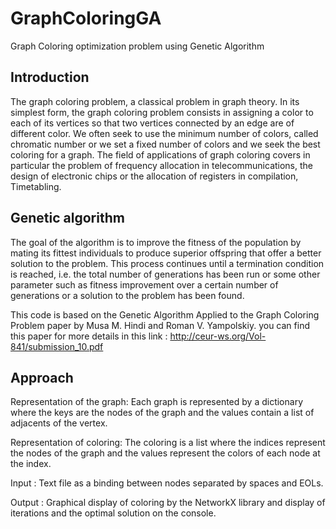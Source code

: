 # GraphColoringGA
Graph Coloring optimization problem using Genetic Algorithm
## Introduction 
The graph coloring problem, a classical problem in graph theory. In its simplest form, the graph coloring problem consists in assigning a color to each of its vertices so that two vertices connected by an edge are of different color. We often seek to use the minimum number of colors, called chromatic number or we set a fixed number of colors and we seek the best coloring for a graph. The field of applications of graph coloring covers in particular the problem of frequency allocation in telecommunications, the design of electronic chips or the allocation of registers in compilation, Timetabling.

## Genetic algorithm 
The goal of the algorithm is to improve the fitness of the population by mating its fittest individuals to produce superior offspring that offer a better solution to the problem. This process continues until a termination condition is reached, i.e. the total number of generations has been run or some other parameter such as fitness improvement over a certain number of generations or a solution to the problem has been found.

This code is based on the Genetic Algorithm Applied to the Graph Coloring Problem paper by Musa M. Hindi and Roman V. Yampolskiy.
you can find this paper for more details in this link : http://ceur-ws.org/Vol-841/submission_10.pdf

## Approach 
Representation of the graph:
Each graph is represented by a dictionary where the keys are the nodes of the graph and the values contain a list of adjacents of the vertex.

Representation of coloring:
The coloring is a list where the indices represent the nodes of the graph and the values represent the colors of each node at the index.

Input :
Text file as a binding between nodes separated by spaces and EOLs.

Output :
Graphical display of coloring by the NetworkX library and display of iterations and the optimal solution on the console.
